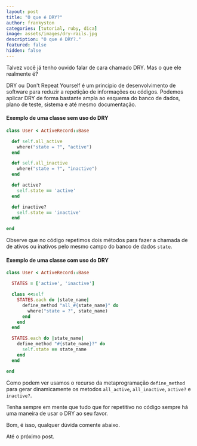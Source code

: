 ```yaml
---
layout: post
title: "O que é DRY?"
author: frankyston
categories: [tutorial, ruby, dica]
image: assets/images/dry-rails.jpg
description: "O que é DRY?."
featured: false
hidden: false
---
```


Talvez você já tenho ouvido falar de cara chamado DRY. Mas o que ele realmente é?

DRY ou  Don't Repeat Yourself é um princípio de desenvolvimento de software para reduzir a repetição de informações ou códigos. Podemos aplicar DRY de forma bastante ampla ao esquema do banco de dados, plano de teste, sistema e até mesmo documentação.

#### Exemplo de uma classe sem uso do DRY

```ruby
class User < ActiveRecord::Base

  def self.all_active
    where("state = ?", "active")
  end

  def self.all_inactive
    where("state = ?", "inactive")
  end

  def active?
    self.state == 'active'
  end

  def inactive?
    self.state == 'inactive'
  end

end
```

Observe que no código repetimos dois métodos para fazer a chamada de de ativos ou inativos pelo mesmo campo do banco de dados `state`.

#### Exemplo de uma classe com uso do DRY

```ruby
class User < ActiveRecord::Base

  STATES = ['active', 'inactive']

  class <<self
    STATES.each do |state_name|
      define_method "all_#{state_name}" do
        where("state = ?", state_name)
      end
    end
  end

  STATES.each do |state_name|
    define_method "#{state_name}?" do
      self.state == state_name
    end
  end

end
```

Como podem ver usamos o recurso da metaprogramação `define_method` para gerar dinamicamente os metodos `all_active`, `all_inactive`, `active?` e `inactive?`.

Tenha sempre em mente que tudo que for repetitivo no código sempre há uma maneira de usar o DRY ao seu favor.

Bom, é isso, qualquer dúvida comente abaixo.

Até o próximo post.
